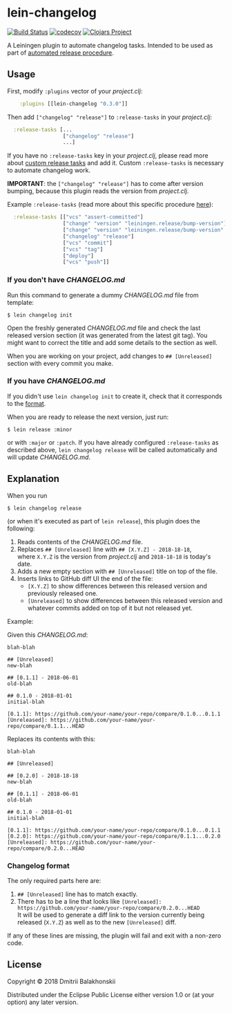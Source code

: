 # lein-changelog
[![Build Status](https://travis-ci.org/dryewo/lein-changelog.svg?branch=master)](https://travis-ci.org/dryewo/lein-changelog)
[![codecov](https://codecov.io/gh/dryewo/lein-changelog/branch/master/graph/badge.svg)](https://codecov.io/gh/dryewo/lein-changelog)
[![Clojars Project](https://img.shields.io/clojars/v/lein-changelog/lein-changelog.svg)](https://clojars.org/lein-changelog/lein-changelog)

A Leiningen plugin to automate changelog tasks.
Intended to be used as part of [automated release procedure].

## Usage

First, modify `:plugins` vector of your _project.clj_:

```clj
    :plugins [[lein-changelog "0.3.0"]]
```

Then add `["changelog" "release"]` to `:release-tasks` in your _project.clj_:

```clj
  :release-tasks [... 
                  ["changelog" "release"]
                  ...]
```

If you have no `:release-tasks` key in your _project.clj_, please read more about [custom release tasks] and add it.
Custom `:release-tasks` is necessary to automate changelog work.
  
**IMPORTANT**: the `["changelog" "release"]` has to come after version bumping, because this plugin reads the version from _project.clj_.

Example `:release-tasks` (read more about this specific procedure [here](https://github.com/dryewo/clojure-library-template)):

```clj
  :release-tasks [["vcs" "assert-committed"]
                  ["change" "version" "leiningen.release/bump-version"]
                  ["change" "version" "leiningen.release/bump-version" "release"]
                  ["changelog" "release"]
                  ["vcs" "commit"]
                  ["vcs" "tag"]
                  ["deploy"]
                  ["vcs" "push"]]
```

### If you don't have _CHANGELOG.md_

Run this command to generate a dummy _CHANGELOG.md_ file from template:

    $ lein changelog init

Open the freshly generated _CHANGELOG.md_ file and check the last released version section (it was generated from the latest git tag).
You might want to correct the title and add some details to the section as well.

When you are working on your project, add changes to `## [Unreleased]` section with every commit you make.

### If you have _CHANGELOG.md_

If you didn't use `lein changelog init` to create it, check that it corresponds to the [format](#changelog-format).

When you are ready to release the next version, just run:

    $ lein release :minor

or with `:major` or `:patch`. If you have already configured `:release-tasks` as described above,
`lein changelog release` will be called automatically and will update _CHANGELOG.md_.


## Explanation

When you run

    $ lein changelog release

(or when it's executed as part of `lein release`), this plugin does the following:

1. Reads contents of the _CHANGELOG.md_ file.
2. Replaces `## [Unreleased]` line with `## [X.Y.Z] - 2018-18-18`,  
   where `X.Y.Z` is the version from _project.clj_ and `2018-18-18` is today's date.  
3. Adds a new empty section with `## [Unreleased]` title on top of the file.
4. Inserts links to GitHub diff UI the end of the file:
   * `[X.Y.Z]` to show differences between this released version and previously released one.
   * `[Unreleased]` to show differences between this released version and whatever commits added on top of it but not released yet.

Example:

Given this _CHANGELOG.md_:

```
blah-blah

## [Unreleased]
new-blah

## [0.1.1] - 2018-06-01
old-blah

## 0.1.0 - 2018-01-01
initial-blah

[0.1.1]: https://github.com/your-name/your-repo/compare/0.1.0...0.1.1
[Unreleased]: https://github.com/your-name/your-repo/compare/0.1.1...HEAD
```

Replaces its contents with this:

```
blah-blah

## [Unreleased]

## [0.2.0] - 2018-18-18
new-blah

## [0.1.1] - 2018-06-01
old-blah

## 0.1.0 - 2018-01-01
initial-blah

[0.1.1]: https://github.com/your-name/your-repo/compare/0.1.0...0.1.1
[0.2.0]: https://github.com/your-name/your-repo/compare/0.1.1...0.2.0
[Unreleased]: https://github.com/your-name/your-repo/compare/0.2.0...HEAD
```

### Changelog format

The only required parts here are:

1. `## [Unreleased]` line has to match exactly.
2. There has to be a line that looks like `[Unreleased]: https://github.com/your-name/your-repo/compare/0.2.0...HEAD`  
   It will be used to generate a diff link to the version currently being released (`X.Y.Z`) as well as to the new `[Unreleased]` diff.

If any of these lines are missing, the plugin will fail and exit with a non-zero code. 

## License

Copyright © 2018 Dmitrii Balakhonskii

Distributed under the Eclipse Public License either version 1.0 or (at
your option) any later version.

[automated release procedure]: https://github.com/technomancy/leiningen/blob/master/doc/DEPLOY.md#releasing-simplified
[custom release tasks]: https://github.com/technomancy/leiningen/blob/master/doc/DEPLOY.md#overriding-the-default-release-tasks
